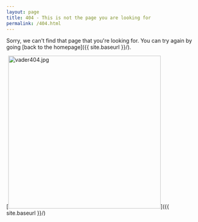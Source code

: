```yaml
---
layout: page
title: 404 - This is not the page you are looking for
permalink: /404.html
---
```


Sorry, we can't find that page that you're looking for. You can try again by going [back to the homepage]({{ site.baseurl }}/).

[<img src="{{ site.baseurl }}/images/vader404.jpg" alt="vader404.jpg" style="width: 400px; margin: 0 auto;"/>]({{ site.baseurl }}/)
